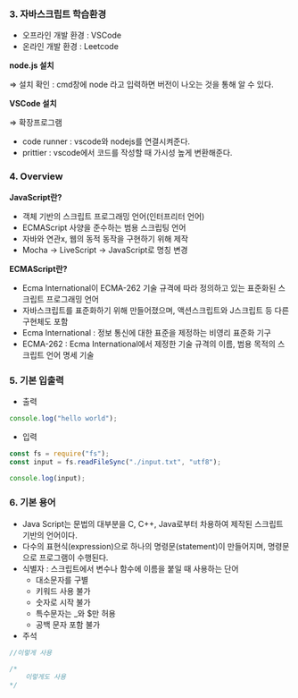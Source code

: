 ### 3. 자바스크립트 학습환경

- 오프라인 개발 환경 : VSCode
- 온라인 개발 환경 : Leetcode

**node.js 설치**

⇒ 설치 확인 : cmd창에 node 라고 입력하면 버전이 나오는 것을 통해 알 수 있다.

**VSCode 설치**

⇒ 확장프로그램

- code runner : vscode와 nodejs를 연결시켜준다.
- prittier : vscode에서 코드를 작성할 때 가시성 높게 변환해준다.

### 4. Overview

**JavaScript란?**

- 객체 기반의 스크립트 프로그래밍 언어(인터프리터 언어)
- ECMAScript 사양을 준수하는 범용 스크립팅 언어
- 자바와 연관x, 웹의 동적 동작을 구현하기 위해 제작
- Mocha → LiveScript → JavaScript로 명칭 변경

**ECMAScript란?**

- Ecma International이 ECMA-262 기술 규격에 따라 정의하고 있는 표준화된 스크립트 프로그래밍 언어
- 자바스크립트를 표준화하기 위해 만들어졌으며, 액션스크립트와 J스크립트 등 다른 구현체도 포함
- Ecma International : 정보 통신에 대한 표준을 제정하는 비영리 표준화 기구
- ECMA-262 : Ecma International에서 제정한 기술 규격의 이름, 범용 목적의 스크립트 언어 명세 기술

### 5. 기본 입출력

- 출력

```jsx
console.log("hello world");
```

- 입력

```jsx
const fs = require("fs");
const input = fs.readFileSync("./input.txt", "utf8");

console.log(input);
```

### 6. 기본 용어

- Java Script는 문법의 대부분을 C, C++, Java로부터 차용하여 제작된 스크립트 기반의 언어이다.
- 다수의 표현식(expression)으로 하나의 명령문(statement)이 만들어지며, 명령문으로 프로그램이 수행된다.
- 식별자 : 스크립트에서 변수나 함수에 이름을 붙일 때 사용하는 단어
    - 대소문자를 구별
    - 키워드 사용 불가
    - 숫자로 시작 불가
    - 특수문자는 _와 $만 허용
    - 공백 문자 포함 불가
- 주석

```jsx
//이렇게 사용

/*
	이렇게도 사용
*/
```
